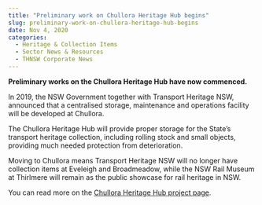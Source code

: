 ```yaml
---
title: "Preliminary work on Chullora Heritage Hub begins"
slug: preliminary-work-on-chullora-heritage-hub-begins
date: Nov 4, 2020
categories:
  - Heritage & Collection Items
  - Sector News & Resources
  - THNSW Corporate News
---
```



**Preliminary works on the Chullora Heritage Hub have now commenced.**

In 2019, the NSW Government together with Transport Heritage NSW, announced that a centralised storage, maintenance and operations facility will be developed at Chullora.

The Chullora Heritage Hub will provide proper storage for the State’s transport heritage collection, including rolling stock and small objects, providing much needed protection from deterioration.

Moving to Chullora means Transport Heritage NSW will no longer have collection items at Eveleigh and Broadmeadow, while the NSW Rail Museum at Thirlmere will remain as the public showcase for rail heritage in NSW.

You can read more on the [Chullora Heritage Hub project page](http://www.thnsw.com.au/chullora).
